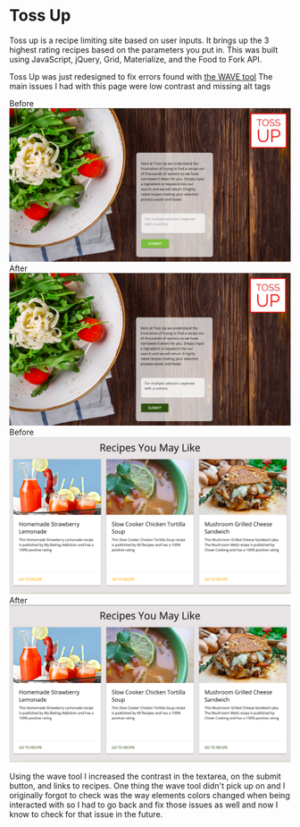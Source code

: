# Toss Up
Toss up is a recipe limiting site based on user inputs. It brings up the 3 highest rating recipes based on the parameters you put in. This was built using JavaScript, jQuery, Grid, Materialize, and the Food to Fork API.


Toss Up was just redesigned to fix errors found with [the WAVE tool](http://wave.webaim.org/)
The main issues I had with this page were low contrast and missing alt tags

Before
![Top of page before contrast fix](https://github.com/lnchapin/Toss-Up/blob/master/img/topOfPage.png "Top of page before contrast fix")
After
![Top of page after contrast fix](https://github.com/lnchapin/Toss-Up/blob/master/img/topOfPageAfter.png "Top of page after contrast fix")
Before
![Bottom of page before contrast fix](https://github.com/lnchapin/Toss-Up/blob/master/img/bottomOfPage.png "Bottom of page before contrast fix")
After
![Bottom of page after contrast fix](https://github.com/lnchapin/Toss-Up/blob/master/img/bottomOfPageAfter.png "Bottom of page after contrast fix")


Using the wave tool I increased the contrast in the textarea, on the submit button, and links to recipes. One thing the wave tool didn't pick up on and I originally forgot to check was the way elements colors changed when being interacted with so I had to go back and fix those issues as well and now I know to check for that issue in the future.
